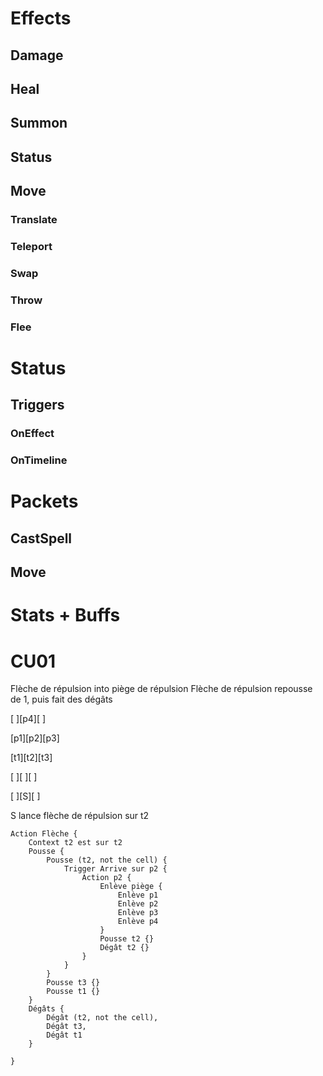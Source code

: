 
# Effects
## Damage
## Heal
## Summon
## Status
## Move
### Translate
### Teleport
### Swap
### Throw
### Flee



# Status
## Triggers
### OnEffect
### OnTimeline


# Packets
## CastSpell
## Move

# Stats + Buffs





# CU01
Flèche de répulsion into piège de répulsion
Flèche de répulsion repousse de 1, puis fait des dégâts

[ ][p4][ ]

[p1][p2][p3]

[t1][t2][t3]

[ ][ ][ ]

[ ][S][ ]

S lance flèche de répulsion sur t2
```
Action Flèche {
    Context t2 est sur t2
    Pousse {
        Pousse (t2, not the cell) {
            Trigger Arrive sur p2 {
                Action p2 {
                    Enlève piège {
                        Enlève p1
                        Enlève p2
                        Enlève p3
                        Enlève p4
                    }
                    Pousse t2 {}
                    Dégât t2 {}
                }
            }
        }
        Pousse t3 {}
        Pousse t1 {}
    }
    Dégâts {
        Dégât (t2, not the cell),
        Dégât t3,
        Dégât t1
    }

}
```

